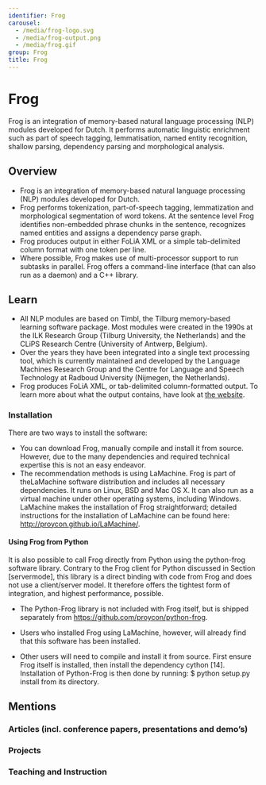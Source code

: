 ```yaml
---
identifier: Frog
carousel:
  - /media/frog-logo.svg
  - /media/frog-output.png
  - /media/frog.gif
group: Frog
title: Frog
---
```

# Frog

Frog is an integration of memory-based natural language processing (NLP) modules developed for Dutch. It performs automatic linguistic enrichment such as part of speech tagging, lemmatisation, named entity recognition, shallow parsing, dependency parsing and morphological analysis.

## Overview

* Frog is an integration of memory-based natural language processing (NLP) modules developed for Dutch. 
* Frog performs tokenization, part-of-speech tagging, lemmatization and morphological segmentation of word tokens. At the sentence level Frog identifies non-embedded phrase chunks in the sentence, recognizes named entities and assigns a dependency parse graph.
* Frog produces output in either FoLiA XML or a simple tab-delimited column format with one token per line.
* Where possible, Frog makes use of multi-processor support to run subtasks in parallel. Frog offers a command-line interface (that can also run as a daemon) and a C++ library.

## Learn

* All NLP modules are based on Timbl, the Tilburg memory-based learning software package. Most modules were created in the 1990s at the ILK Research Group (Tilburg University, the Netherlands) and the CLiPS Research Centre (University of Antwerp, Belgium).
* Over the years they have been integrated into a single text processing tool, which is currently maintained and developed by the Language Machines Research Group and the Centre for Language and Speech Technology at Radboud University (Nijmegen, the Netherlands).
* Frog produces FoLiA XML, or tab-delimited column-formatted output. To learn more about what the output contains, have look at [the website](https://languagemachines.github.io/frog/#:~:text=the%20CLARIAH%20programme.-,What%20does%20it%20do%3F,-Frog%27s%20current).

### Installation

There are two ways to install the software:

* You can download Frog, manually compile and install it from source. However, due to the many dependencies and required technical expertise this is not an easy endeavor.
* The recommendation methods is using LaMachine. Frog is part of theLaMachine software distribution and includes all necessary dependencies. It runs on Linux, BSD and Mac OS X. It can also run as a virtual machine under other operating systems, including Windows. LaMachine makes the installation of Frog straightforward; detailed instructions for the installation of LaMachine can be found here: <http://proycon.github.io/LaMachine/>.

#### Using Frog from Python
It is also possible to call Frog directly from Python using the python-frog software library. Contrary to the Frog client for Python discussed in Section [servermode], this library is a direct binding with code from Frog and does not use a client/server model. It therefore offers the tightest form of integration, and highest performance, possible.



* The Python-Frog library is not included with Frog itself, but is shipped separately from https://github.com/proycon/python-frog.

* Users who installed Frog using LaMachine, however, will already find that this software has been installed.

* Other users will need to compile and install it from source. First ensure Frog itself is installed, then install the dependency cython [14]. Installation of Python-Frog is then done by running: $ python setup.py install from its directory.

## Mentions

### Articles (incl. conference papers, presentations and demo’s)

### Projects

### Teaching and Instruction